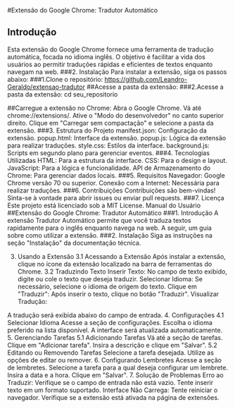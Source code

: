 #Extensão do Google Chrome: Tradutor Automático
## Introdução
Esta extensão do Google Chrome fornece uma ferramenta de tradução automática, focada no idioma inglês. O objetivo é facilitar a vida dos usuários ao permitir traduções rápidas e eficientes de textos enquanto navegam na web.
###2. Instalação
Para instalar a extensão, siga os passos abaixo:
###1.Clone o repositório:
https://github.com/Leandro-Geraldo/extensao-tradutor
##Acesse a pasta da extensão:
###2.Acesse a pasta da extensão:
cd seu_repositorio

##Carregue a extensão no Chrome:
Abra o Google Chrome.
Vá até chrome://extensions/.
Ative o "Modo do desenvolvedor" no canto superior direito.
Clique em "Carregar sem compactação" e selecione a pasta da extensão.
###3. Estrutura do Projeto
manifest.json: Configuração da extensão.
popup.html: Interface da extensão.
popup.js: Lógica da extensão para realizar traduções.
style.css: Estilos da interface.
background.js: Scripts em segundo plano para gerenciar eventos.
###4. Tecnologias Utilizadas
HTML: Para a estrutura da interface.
CSS: Para o design e layout.
JavaScript: Para a lógica e funcionalidade.
API de Armazenamento do Chrome: Para gerenciar dados locais.
###5. Requisitos
Navegador: Google Chrome versão 70 ou superior.
Conexão com a Internet: Necessária para realizar traduções.
###6. Contribuições
Contribuições são bem-vindas! Sinta-se à vontade para abrir issues ou enviar pull requests.
###7. Licença
Este projeto está licenciado sob a MIT License.
Manual do Usuário
##Extensão do Google Chrome: Tradutor Automático
###1. Introdução
A extensão Tradutor Automático permite que você traduza textos rapidamente para o inglês enquanto navega na web. A seguir, um guia sobre como utilizar a extensão.
###2. Instalação
Siga as instruções na seção "Instalação" da documentação técnica.




3. Usando a Extensão
3.1 Acessando a Extensão
Após instalar a extensão, clique no ícone da extensão localizado na barra de ferramentas do Chrome.
3.2 Traduzindo Texto
Inserir Texto:
No campo de texto exibido, digite ou cole o texto que deseja traduzir.
Selecionar Idioma:
Se necessário, selecione o idioma de origem do texto.
Clique em "Traduzir":
Após inserir o texto, clique no botão "Traduzir".
Visualizar Tradução:

A tradução será exibida abaixo do campo de entrada.
4. Configurações
4.1 Selecionar Idioma
Acesse a seção de configurações.
Escolha o idioma preferido na lista disponível.
A interface será atualizada automaticamente.
5. Gerenciando Tarefas
5.1 Adicionando Tarefas
Vá até a seção de tarefas.
Clique em "Adicionar tarefa".
Insira a descrição e clique em "Salvar".
5.2 Editando ou Removendo Tarefas
Selecione a tarefa desejada.
Utilize as opções de editar ou remover.
6. Configurando Lembretes
Acesse a seção de lembretes.
Selecione a tarefa para a qual deseja configurar um lembrete.
Insira a data e a hora.
Clique em "Salvar".
7. Solução de Problemas
Erro ao Traduzir:
Verifique se o campo de entrada não está vazio.
Tente inserir texto em um formato suportado.
Interface Não Carrega:
Tente reiniciar o navegador.
Verifique se a extensão está ativada na página de extensões.

